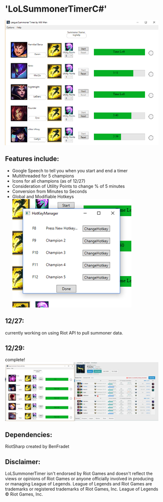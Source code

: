 # 'LoLSummonerTimerC#'
<img src = "screenshots/main.PNG?raw=true"></img>

Features include:
---
* Google Speech to tell you when you start and end a timer
* Multithreaded for 5 champions
* Icons for all champions (as of 12/27)
* Consideration of Utility Points to change % of 5 minutes
* Conversion from Minutes to Seconds
* Global and Modifiable Hotkeys
<img src = "screenshots/hotkey.PNG?raw=true"></img>

12/27:
---
currently working on using Riot API to pull summoner data.

12/29:
---
complete!
<img src = "screenshots/riotapi.PNG?raw=true"></img>



Dependencies: 
---
RiotSharp created by BenFradet

Disclaimer:
---
LoLSummonerTimer isn't endorsed by Riot Games and doesn't reflect the views or opinions of Riot Games or anyone officially involved in producing or managing League of Legends. League of Legends and Riot Games are trademarks or registered trademarks of Riot Games, Inc. League of Legends © Riot Games, Inc.
